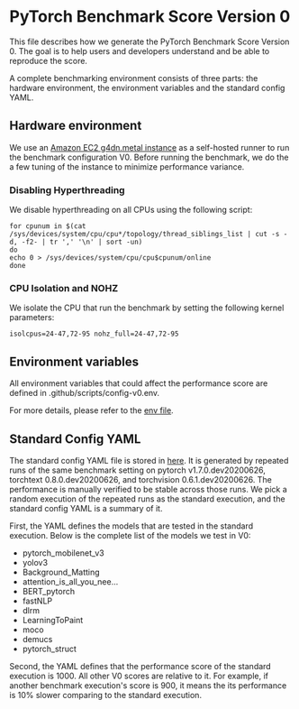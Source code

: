 # PyTorch Benchmark Score Version 0

This file describes how we generate the PyTorch Benchmark Score Version 0. The
goal is to help users and developers understand and be able to reproduce the
score.

A complete benchmarking environment consists of three parts: the hardware
environment, the environment variables and the standard config YAML.

## Hardware environment

We use an [Amazon EC2 g4dn.metal
instance](https://aws.amazon.com/ec2/instance-types/g4/) as a self-hosted runner
to run the benchmark configuration V0. Before running the benchmark, we do the
a few tuning of the instance to minimize performance variance.

### Disabling Hyperthreading

We disable hyperthreading on all CPUs using the following script:

```
for cpunum in $(cat /sys/devices/system/cpu/cpu*/topology/thread_siblings_list | cut -s -d, -f2- | tr ',' '\n' | sort -un)
do
echo 0 > /sys/devices/system/cpu/cpu$cpunum/online
done
```

### CPU Isolation and NOHZ

We isolate the CPU that run the benchmark by setting the following kernel parameters:

```
isolcpus=24-47,72-95 nohz_full=24-47,72-95
```

## Environment variables

All environment variables that could affect the performance score are defined in
.github/scripts/config-v0.env.

For more details, please refer to the [env file](config-v0.env).

## Standard Config YAML

The standard config YAML file is stored in [here](config-v0.yaml). It is
generated by repeated runs of the same benchmark setting on pytorch
v1.7.0.dev20200626, torchtext 0.8.0.dev20200626, and torchvision
0.6.1.dev20200626. The performance is manually verified to be stable across
those runs. We pick a random execution of the repeated runs as the standard
execution, and the standard config YAML is a summary of it.

First, the YAML defines the models that are tested in the standard execution.
Below is the complete list of the models we test in V0:

- pytorch_mobilenet_v3
- yolov3
- Background_Matting
- attention_is_all_you_nee...
- BERT_pytorch
- fastNLP
- dlrm
- LearningToPaint
- moco
- demucs
- pytorch_struct

Second, the YAML defines that the performance score of the standard execution
is 1000. All other V0 scores are relative to it. For example, if another
benchmark execution's score is 900, it means the its performance is 10% slower
comparing to the standard execution.

